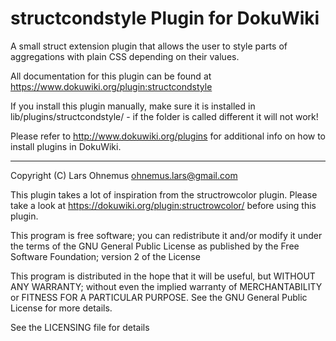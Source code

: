 # structcondstyle Plugin for DokuWiki

A small struct extension plugin that allows the user to style parts of aggregations with plain CSS depending on their values.   

All documentation for this plugin can be found at
https://www.dokuwiki.org/plugin:structcondstyle

If you install this plugin manually, make sure it is installed in
lib/plugins/structcondstyle/ - if the folder is called different it
will not work!

Please refer to http://www.dokuwiki.org/plugins for additional info
on how to install plugins in DokuWiki.

----
Copyright (C) Lars Ohnemus <ohnemus.lars@gmail.com>

This plugin takes a lot of inspiration from the structrowcolor plugin. Please take a look at https://dokuwiki.org/plugin:structrowcolor/  before using this plugin.

This program is free software; you can redistribute it and/or modify
it under the terms of the GNU General Public License as published by
the Free Software Foundation; version 2 of the License

This program is distributed in the hope that it will be useful,
but WITHOUT ANY WARRANTY; without even the implied warranty of
MERCHANTABILITY or FITNESS FOR A PARTICULAR PURPOSE.  See the
GNU General Public License for more details.

See the LICENSING file for details
